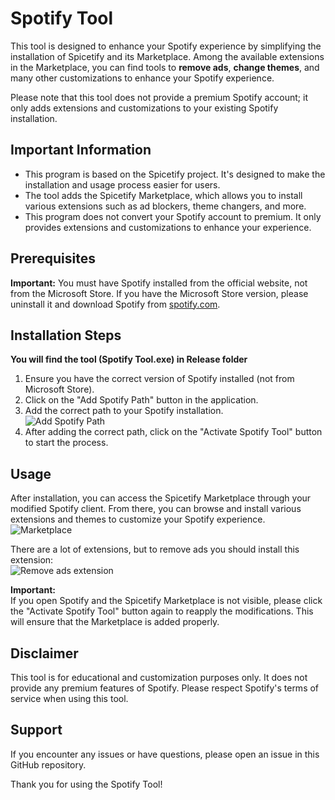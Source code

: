 # Spotify Tool

This tool is designed to enhance your Spotify experience by simplifying the installation of Spicetify and its Marketplace. Among the available extensions in the Marketplace, you can find tools to **remove ads**, **change themes**, and many other customizations to enhance your Spotify experience.

Please note that this tool does not provide a premium Spotify account; it only adds extensions and customizations to your existing Spotify installation.

## Important Information

- This program is based on the Spicetify project. It's designed to make the installation and usage process easier for users.
- The tool adds the Spicetify Marketplace, which allows you to install various extensions such as ad blockers, theme changers, and more.
- This program does not convert your Spotify account to premium. It only provides extensions and customizations to enhance your experience.

## Prerequisites

**Important:** You must have Spotify installed from the official website, not from the Microsoft Store. If you have the Microsoft Store version, please uninstall it and download Spotify from [spotify.com](https://www.spotify.com/eg-en/download/windows/).

## Installation Steps

**You will find the tool (Spotify Tool.exe) in **Release** folder**

1. Ensure you have the correct version of Spotify installed (not from Microsoft Store).
2. Click on the "Add Spotify Path" button in the application.
3. Add the correct path to your Spotify installation.  
   ![Add Spotify Path](https://i.imgur.com/IlU6iDF.png)
4. After adding the correct path, click on the "Activate Spotify Tool" button to start the process.

## Usage

After installation, you can access the Spicetify Marketplace through your modified Spotify client. From there, you can browse and install various extensions and themes to customize your Spotify experience.  
   ![Marketplace](https://i.imgur.com/cjSSUTR.png)

There are a lot of extensions, but to remove ads you should install this extension:  
   ![Remove ads extension](https://i.imgur.com/ko6SJkH.png)

**Important:**  
If you open Spotify and the Spicetify Marketplace is not visible, please click the "Activate Spotify Tool" button again to reapply the modifications. This will ensure that the Marketplace is added properly.

## Disclaimer

This tool is for educational and customization purposes only. It does not provide any premium features of Spotify. Please respect Spotify's terms of service when using this tool.

## Support

If you encounter any issues or have questions, please open an issue in this GitHub repository.

Thank you for using the Spotify Tool!
